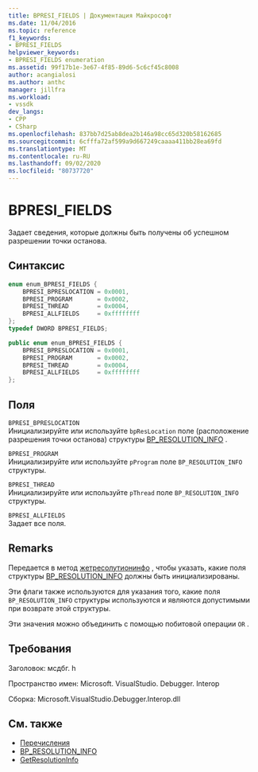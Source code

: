 ```yaml
---
title: BPRESI_FIELDS | Документация Майкрософт
ms.date: 11/04/2016
ms.topic: reference
f1_keywords:
- BPRESI_FIELDS
helpviewer_keywords:
- BPRESI_FIELDS enumeration
ms.assetid: 99f17b1e-3e67-4f85-89d6-5c6cf45c8008
author: acangialosi
ms.author: anthc
manager: jillfra
ms.workload:
- vssdk
dev_langs:
- CPP
- CSharp
ms.openlocfilehash: 837bb7d25ab8dea2b146a98cc65d320b58162685
ms.sourcegitcommit: 6cfffa72af599a9d667249caaaa411bb28ea69fd
ms.translationtype: MT
ms.contentlocale: ru-RU
ms.lasthandoff: 09/02/2020
ms.locfileid: "80737720"
---
```

# <a name="bpresi_fields"></a>BPRESI_FIELDS
Задает сведения, которые должны быть получены об успешном разрешении точки останова.

## <a name="syntax"></a>Синтаксис

```cpp
enum enum_BPRESI_FIELDS {
    BPRESI_BPRESLOCATION = 0x0001,
    BPRESI_PROGRAM       = 0x0002,
    BPRESI_THREAD        = 0x0004,
    BPRESI_ALLFIELDS     = 0xffffffff
};
typedef DWORD BPRESI_FIELDS;
```

```csharp
public enum enum_BPRESI_FIELDS {
    BPRESI_BPRESLOCATION = 0x0001,
    BPRESI_PROGRAM       = 0x0002,
    BPRESI_THREAD        = 0x0004,
    BPRESI_ALLFIELDS     = 0xffffffff
};
```

## <a name="fields"></a>Поля
`BPRESI_BPRESLOCATION`\
Инициализируйте или используйте `bpResLocation` поле (расположение разрешения точки останова) структуры [BP_RESOLUTION_INFO](../../../extensibility/debugger/reference/bp-resolution-info.md) .

`BPRESI_PROGRAM`\
Инициализируйте или используйте `pProgram` поле `BP_RESOLUTION_INFO` структуры.

`BPRESI_THREAD`\
Инициализируйте или используйте `pThread` поле `BP_RESOLUTION_INFO` структуры.

`BPRESI_ALLFIELDS`\
Задает все поля.

## <a name="remarks"></a>Remarks
Передается в метод [жетресолутионинфо](../../../extensibility/debugger/reference/idebugbreakpointresolution2-getresolutioninfo.md) , чтобы указать, какие поля структуры [BP_RESOLUTION_INFO](../../../extensibility/debugger/reference/bp-resolution-info.md) должны быть инициализированы.

Эти флаги также используются для указания того, какие поля `BP_RESOLUTION_INFO` структуры используются и являются допустимыми при возврате этой структуры.

Эти значения можно объединить с помощью побитовой операции `OR` .

## <a name="requirements"></a>Требования
Заголовок: мсдбг. h

Пространство имен: Microsoft. VisualStudio. Debugger. Interop

Сборка: Microsoft.VisualStudio.Debugger.Interop.dll

## <a name="see-also"></a>См. также
- [Перечисления](../../../extensibility/debugger/reference/enumerations-visual-studio-debugging.md)
- [BP_RESOLUTION_INFO](../../../extensibility/debugger/reference/bp-resolution-info.md)
- [GetResolutionInfo](../../../extensibility/debugger/reference/idebugbreakpointresolution2-getresolutioninfo.md)
